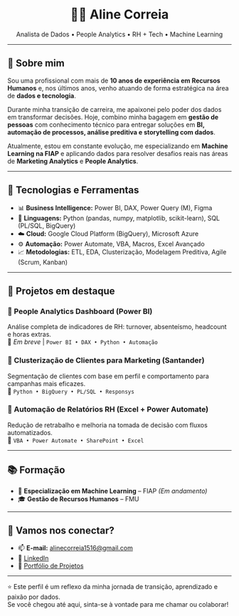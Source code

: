 <h1 align="center">👩‍💻 Aline Correia</h1>
<p align="center">
  Analista de Dados • People Analytics • RH + Tech • Machine Learning
</p>

---

## 🌟 Sobre mim

Sou uma profissional com mais de **10 anos de experiência em Recursos Humanos** e, nos últimos anos, venho atuando de forma estratégica na área de **dados e tecnologia**.

Durante minha transição de carreira, me apaixonei pelo poder dos dados em transformar decisões. Hoje, combino minha bagagem em **gestão de pessoas** com conhecimento técnico para entregar soluções em **BI, automação de processos, análise preditiva e storytelling com dados**.

Atualmente, estou em constante evolução, me especializando em **Machine Learning na FIAP** e aplicando dados para resolver desafios reais nas áreas de **Marketing Analytics** e **People Analytics**.

---

## 🔧 Tecnologias e Ferramentas

- 📊 **Business Intelligence:** Power BI, DAX, Power Query (M), Figma
- 🐍 **Linguagens:** Python (pandas, numpy, matplotlib, scikit-learn), SQL (PL/SQL, BigQuery)
- ☁️ **Cloud:** Google Cloud Platform (BigQuery), Microsoft Azure
- ⚙️ **Automação:** Power Automate, VBA, Macros, Excel Avançado
- 📈 **Metodologias:** ETL, EDA, Clusterização, Modelagem Preditiva, Agile (Scrum, Kanban)

---

## 📌 Projetos em destaque

### 🔹 People Analytics Dashboard (Power BI)
Análise completa de indicadores de RH: turnover, absenteísmo, headcount e horas extras.  
🔗 *Em breve* | `Power BI • DAX • Python • Automação`

### 🔹 Clusterização de Clientes para Marketing (Santander)
Segmentação de clientes com base em perfil e comportamento para campanhas mais eficazes.  
🔧 `Python • BigQuery • PL/SQL • Responsys`

### 🔹 Automação de Relatórios RH (Excel + Power Automate)
Redução de retrabalho e melhoria na tomada de decisão com fluxos automatizados.  
🧠 `VBA • Power Automate • SharePoint • Excel`

---

## 📚 Formação

- 📘 **Especialização em Machine Learning** – FIAP *(Em andamento)*  
- 🎓 **Gestão de Recursos Humanos** – FMU

---

## 🤝 Vamos nos conectar?

- 📫 **E-mail:** alinecorreia1516@gmail.com  
- 💼 [LinkedIn](https://www.linkedin.com/in/aline-correia-270730b9/)  
- 📂 [Portfólio de Projetos](https://github.com/alinecorreia22)

---

⭐ Este perfil é um reflexo da minha jornada de transição, aprendizado e paixão por dados.  
Se você chegou até aqui, sinta-se à vontade para me chamar ou colaborar!


<!---
alinecorreia22/alinecorreia22 is a ✨ special ✨ repository because its `README.md` (this file) appears on your GitHub profile.
You can click the Preview link to take a look at your changes.
--->

